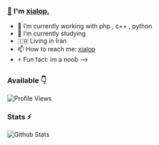 ### [👋](https://telegram.dog/GoldDev) I'm [xialop](https://telegram.me/xialop),

- 🔭 I’m currently working with php , c++ , python
- 🌱 I’m currently studying
- 🇮🇷 Living in Iran
- 📫 How to reach me: [xialop](https://telegram.me/xialop)
- ⚡ Fun fact: im a noob
-->

### Available 👇


![Profile Views](https://hits.seeyoufarm.com/api/count/incr/badge.svg?url=https://github.com/Benchamxd/&title=Profile%20Views)


### Stats ⚡️

![Github Stats](https://github-readme-stats.vercel.app/api?username=xialop&show_icons=true&title_color=333&icon_color=333&include_all_commits=true&theme=onedark&cache_seconds=86400)

